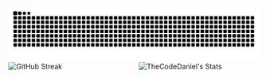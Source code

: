 <img src="https://raw.githubusercontent.com/TheCodeDaniel/TheCodeDaniel/output/snake.svg" alt="Snake animation" />

<div style="display: flex; align-items: center; gap: 20px;">
  <img src="http://github-readme-streak-stats.herokuapp.com?user=TheCodeDaniel&theme=dark&background=000000" alt="GitHub Streak" style="width: 48%;"/>
  <img src="https://github-readme-stats.vercel.app/api?username=TheCodeDaniel&theme=dark&show_icons=true&hide_border=true&count_private=true" alt="TheCodeDaniel's Stats" style="width: 48%;"/>
</div>







